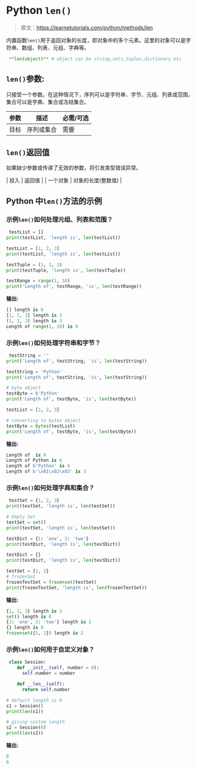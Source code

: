 # Python `len()`

> 原文：<https://learnetutorials.com/python/methods/len>

内置函数`len()`用于返回对象的长度，即对象中的多个元素。这里的对象可以是字符串、数组、列表、元组、字典等。

```py
 **len(object)** # object can be string,sets,tuples,dictionary etc

```

## `len()`参数:

只接受一个参数。在这种情况下，序列可以是字符串、字节、元组、列表或范围，集合可以是字典、集合或冻结集合。

| 参数 | 描述 | 必需/可选 |
| --- | --- | --- |
| 目标 | 序列或集合 | 需要 |

## `len()`返回值

如果缺少参数或传递了无效的参数，将引发类型错误异常。

| 投入 | 返回值 |
| 一个对象 | 对象的长度(整数值) |

## Python 中`len()`方法的示例

### 示例`len()`如何处理元组、列表和范围？

```py
 testList = []
print(testList, 'length is', len(testList))

testList = [1, 2, 3]
print(testList, 'length is', len(testList))

testTuple = (1, 2, 3)
print(testTuple, 'length is', len(testTuple))

testRange = range(1, 10)
print('Length of', testRange, 'is', len(testRange)) 

```

**输出:**

```py
[] length is 0
[1, 2, 3] length is 3
(1, 2, 3) length is 3
Length of range(1, 10) is 9 
```

### 示例`len()`如何处理字符串和字节？

```py
 testString = ''
print('Length of', testString, 'is', len(testString))

testString = 'Python'
print('Length of', testString, 'is', len(testString))

# byte object
testByte = b'Python'
print('Length of', testByte, 'is', len(testByte))

testList = [1, 2, 3]

# converting to bytes object
testByte = bytes(testList)
print('Length of', testByte, 'is', len(testByte)) 

```

**输出:**

```py
Length of  is 0
Length of Python is 6
Length of b'Python' is 6
Length of b'\x01\x02\x03' is 3 
```

### 示例`len()`如何处理字典和集合？

```py
 testSet = {1, 2, 3}
print(testSet, 'length is', len(testSet))

# Empty Set
testSet = set()
print(testSet, 'length is', len(testSet))

testDict = {1: 'one', 2: 'two'}
print(testDict, 'length is', len(testDict))

testDict = {}
print(testDict, 'length is', len(testDict))

testSet = {1, 2}
# frozenSet
frozenTestSet = frozenset(testSet)
print(frozenTestSet, 'length is', len(frozenTestSet)) 

```

**输出:**

```py
{1, 2, 3} length is 3
set() length is 0
{1: 'one', 2: 'two'} length is 2
{} length is 0
frozenset({1, 2}) length is 2 
```

### 示例`len()`如何用于自定义对象？

```py
 class Session:
    def __init__(self, number = 0):
      self.number = number

    def __len__(self):
      return self.number

# default length is 0
s1 = Session()
print(len(s1))

# giving custom length
s2 = Session(6)
print(len(s2)) 

```

**输出:**

```py
0
6 
```